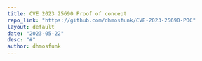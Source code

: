 ```yaml
---
title: CVE 2023 25690 Proof of concept
repo_link: "https://github.com/dhmosfunk/CVE-2023-25690-POC"
layout: default
date: "2023-05-22"
desc: "#"
author: dhmosfunk
---
```


